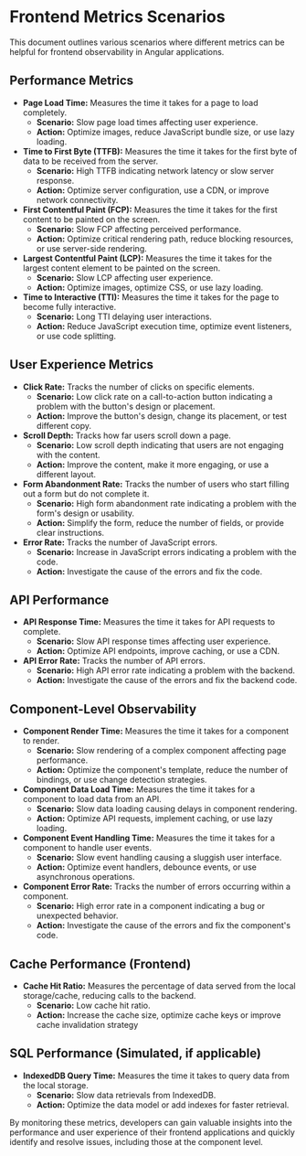# Frontend Metrics Scenarios

This document outlines various scenarios where different metrics can be helpful for frontend observability in Angular applications.

## Performance Metrics

*   **Page Load Time:** Measures the time it takes for a page to load completely.
    *   **Scenario:** Slow page load times affecting user experience.
    *   **Action:** Optimize images, reduce JavaScript bundle size, or use lazy loading.
*   **Time to First Byte (TTFB):** Measures the time it takes for the first byte of data to be received from the server.
    *   **Scenario:** High TTFB indicating network latency or slow server response.
    *   **Action:** Optimize server configuration, use a CDN, or improve network connectivity.
*   **First Contentful Paint (FCP):** Measures the time it takes for the first content to be painted on the screen.
    *   **Scenario:** Slow FCP affecting perceived performance.
    *   **Action:** Optimize critical rendering path, reduce blocking resources, or use server-side rendering.
*   **Largest Contentful Paint (LCP):** Measures the time it takes for the largest content element to be painted on the screen.
    *   **Scenario:** Slow LCP affecting user experience.
    *   **Action:** Optimize images, optimize CSS, or use lazy loading.
*   **Time to Interactive (TTI):** Measures the time it takes for the page to become fully interactive.
    *   **Scenario:** Long TTI delaying user interactions.
    *   **Action:** Reduce JavaScript execution time, optimize event listeners, or use code splitting.

## User Experience Metrics

*   **Click Rate:** Tracks the number of clicks on specific elements.
    *   **Scenario:** Low click rate on a call-to-action button indicating a problem with the button's design or placement.
    *   **Action:** Improve the button's design, change its placement, or test different copy.
*   **Scroll Depth:** Tracks how far users scroll down a page.
    *   **Scenario:** Low scroll depth indicating that users are not engaging with the content.
    *   **Action:** Improve the content, make it more engaging, or use a different layout.
*   **Form Abandonment Rate:** Tracks the number of users who start filling out a form but do not complete it.
    *   **Scenario:** High form abandonment rate indicating a problem with the form's design or usability.
    *   **Action:** Simplify the form, reduce the number of fields, or provide clear instructions.
*   **Error Rate:** Tracks the number of JavaScript errors.
    *   **Scenario:** Increase in JavaScript errors indicating a problem with the code.
    *   **Action:** Investigate the cause of the errors and fix the code.

## API Performance

*   **API Response Time:** Measures the time it takes for API requests to complete.
    *   **Scenario:** Slow API response times affecting user experience.
    *   **Action:** Optimize API endpoints, improve caching, or use a CDN.
*   **API Error Rate:** Tracks the number of API errors.
    *   **Scenario:** High API error rate indicating a problem with the backend.
    *   **Action:** Investigate the cause of the errors and fix the backend code.

## Component-Level Observability

*   **Component Render Time:** Measures the time it takes for a component to render.
    *   **Scenario:** Slow rendering of a complex component affecting page performance.
    *   **Action:** Optimize the component's template, reduce the number of bindings, or use change detection strategies.
*   **Component Data Load Time:** Measures the time it takes for a component to load data from an API.
    *   **Scenario:** Slow data loading causing delays in component rendering.
    *   **Action:** Optimize API requests, implement caching, or use lazy loading.
*   **Component Event Handling Time:** Measures the time it takes for a component to handle user events.
    *   **Scenario:** Slow event handling causing a sluggish user interface.
    *   **Action:** Optimize event handlers, debounce events, or use asynchronous operations.
*   **Component Error Rate:** Tracks the number of errors occurring within a component.
    *   **Scenario:** High error rate in a component indicating a bug or unexpected behavior.
    *   **Action:** Investigate the cause of the errors and fix the component's code.

## Cache Performance (Frontend)

*   **Cache Hit Ratio:** Measures the percentage of data served from the local storage/cache, reducing calls to the backend.
    *   **Scenario:** Low cache hit ratio.
    *   **Action:** Increase the cache size, optimize cache keys or improve cache invalidation strategy
## SQL Performance (Simulated, if applicable)

*   **IndexedDB Query Time:** Measures the time it takes to query data from the local storage.
    *   **Scenario:** Slow data retrievals from IndexedDB.
    *   **Action:** Optimize the data model or add indexes for faster retrieval.

By monitoring these metrics, developers can gain valuable insights into the performance and user experience of their frontend applications and quickly identify and resolve issues, including those at the component level.